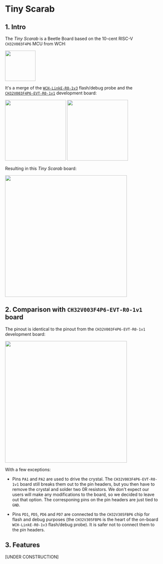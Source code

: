 # Tiny Scarab

## 1. Intro
The *Tiny Scarab* is a Beetle Board based on the 10-cent RISC-V `CH32V003F4P6` MCU from WCH:

<img src="https://github.com/Embeetle/tiny-scarab/assets/152429714/4840a74b-d4f1-482b-b448-0be99c1800d8" width="100">

It's a merge of the <a href="https://embeetle.com/#supported-hardware/wch/probes/wch-linke-r0-1v3" target="_blank">`WCH-LinkE-R0-1v3`</a> flash/debug probe and the <a href="https://embeetle.com/#supported-hardware/wch/boards/ch32v003f4p6-evt-r0-1v1" target="_blank">`CH32V003F4P6-EVT-R0-1v1`</a> development board:

<img src="https://github.com/Embeetle/tiny-scarab/assets/152429714/944e1196-e3e2-4832-a820-2a8ed98dba4c" height="200">

<img src="https://github.com/Embeetle/tiny-scarab/assets/152429714/126dbb40-b49b-4934-9bd0-13f18f251917" height="200">

Resulting in this *Tiny Scarab* board:

<img src="https://github.com/Embeetle/tiny-scarab/assets/152429714/7d400d2e-7ca1-4cbb-adb9-cae5566adc2b" width="400">

## 2. Comparison with `CH32V003F4P6-EVT-R0-1v1` board
The pinout is identical to the pinout from the `CH32V003F4P6-EVT-R0-1v1` development board:

<img src="https://github.com/Embeetle/tiny-scarab/assets/152429714/d3f2d8d6-2687-4ef2-b670-73da3d5d2c28" width="400">

With a few exceptions:

- Pins `PA1` and `PA2` are used to drive the crystal. The `CH32V003F4P6-EVT-R0-1v1` board still breaks them out to the pin headers, but you then have to remove the crystal and solder two 0R resistors. We don't expect our users will make any modifications to the board, so we decided to leave out that option. The corresponing pins on the pin headers are just tied to `GND`.

- Pins `PD1`, `PD5`, `PD6` and `PD7` are connected to the `CH32V305FBP6` chip for flash and debug purposes (the `CH32V305FBP6` is the heart of the on-board `WCH-LinkE-R0-1v3` flash/debug probe). It is safer not to connect them to the pin headers.

## 3. Features
[UNDER CONSTRUCTION]
